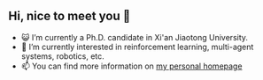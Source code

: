 ## Hi, nice to meet you 👋
- 😺 I’m currently a Ph.D. candidate in Xi'an Jiaotong University.
- 🌱 I’m currently interested in reinforcement learning, multi-agent systems, robotics, etc.
- 📫 You can find more information on [my personal homepage](https://DongShangqun.github.io)

<!--
**DongShangqun/DongShangqun** is a ✨ _special_ ✨ repository because its `README.md` (this file) appears on your GitHub profile.

Here are some ideas to get you started:

- 🔭 I’m currently working on ...
- 🌱 I’m currently learning ...
- 👯 I’m looking to collaborate on ...
- 🤔 I’m looking for help with ...
- 💬 Ask me about ...
- 📫 How to reach me: ...
- 😄 Pronouns: ...
- ⚡ Fun fact: ...
-->
